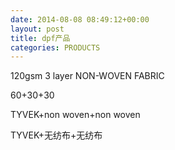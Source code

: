 ```yaml
---
date: 2014-08-08 08:49:12+00:00
layout: post
title: dpf产品
categories: PRODUCTS
---
```



120gsm 3 layer NON-WOVEN FABRIC

60+30+30

TYVEK+non woven+non woven

TYVEK+无纺布+无纺布



